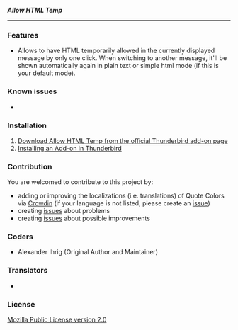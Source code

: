 ***Allow HTML Temp***

--------

### Features

* Allows to have HTML temporarily allowed in the currently displayed message by only one click. When switching to another message, it'll be shown automatically again in plain text or simple html mode (if this is your default mode).

### Known issues

* 

### Installation

1. [Download Allow HTML Temp from the official Thunderbird add-on page](https://addons.thunderbird.net/addon/allow-html-temp/)
2. [Installing an Add-on in Thunderbird](https://support.mozilla.org/en-US/kb/installing-addon-thunderbird)


### Contribution

You are welcomed to contribute to this project by:
* adding or improving the localizations (i.e. translations) of Quote Colors via [Crowdin](https://crowdin.com/project/allow-html-temp) (if your language is not listed, please create an [issue](https://gitlab.com/ThunderbirdMailDE/allow-html-temp/issues/))
* creating [issues](https://gitlab.com/ThunderbirdMailDE/allow-html-temp/issues/) about problems
* creating [issues](https://gitlab.com/ThunderbirdMailDE/allow-html-temp/issues/) about possible improvements


### Coders

* Alexander Ihrig (Original Author and Maintainer)

### Translators

* 


### License

[Mozilla Public License version 2.0](https://gitlab.com/ThunderbirdMailDE/allow-html-temp/LICENSE)